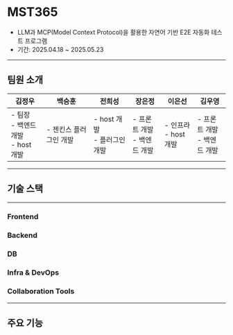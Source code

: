 # MST365

- LLM과 MCP(Model Context Protocol)을 활용한 자연어 기반 E2E 자동화 테스트 프로그램
- 기간: 2025.04.18 ~ 2025.05.23

---

## 팀원 소개

| **김정우**                               | **백승훈**                | **전희성**                     | **장은정**                       | **이은선**                       | **김우영**                     |
| ---------------------------------------- | ------------------------- | ------------------------------ | -------------------------------- | -------------------------------- | ------------------------------ |
| - 팀장<br>- 백엔드 개발<br>- host 개발 | - 젠킨스 플러그인 개발| - host 개발 <br>- 플러그인 개발 | - 프론트 개발<br>- 백엔드 개발 | - 인프라<br>- host 개발 | - 프론트 개발<br>- 백엔드 개발 |

---

## 기술 스택

---

### Frontend

### Backend

### DB

### Infra & DevOps

### Collaboration Tools

---

## 주요 기능
